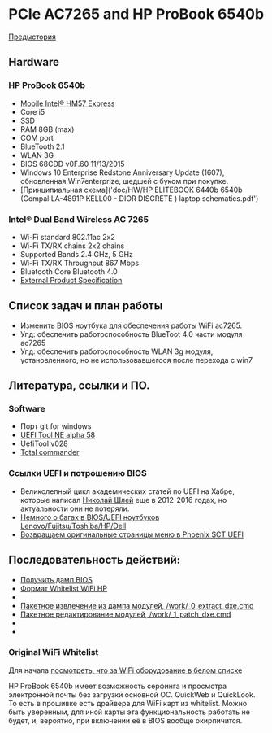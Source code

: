 # PCIe AC7265 and HP ProBook 6540b

[Предыстория](prestory.md)

## Hardware

### HP ProBook 6540b

- [Mobile Intel® HM57 Express](doc/HW/5-chipset-3400-chipset-datasheet.pdf)
- Core i5
- SSD
- RAM 8GB (max)
- COM port
- BlueTooth 2.1
- WLAN 3G 
- BIOS 68CDD v0F.60 11/13/2015
- Windows 10 Enterprise Redstone Anniversary Update (1607), обновленная Win7enterprize, шедшей с буком при покупке.
- [Принципиальная схема]('doc/HW/HP ELITEBOOK 6440b 6540b (Compal LA-4891P KELL00 - DIOR DISCRETE ) laptop schematics.pdf')


### Intel® Dual Band Wireless AC 7265 

- Wi-Fi standard 802.11ac 2x2 
- Wi-Fi TX/RX chains 2x2 chains 
- Supported Bands 2.4 GHz, 5 GHz 
- Wi-Fi TX/RX Throughput 867 Mbps 
- Bluetooth Core Bluetooth 4.0 
- [External Product Specification](doc/HW/7265NGW-UserMan-2421860.pdf)


## Список задач и план работы

- Изменить BIOS ноутбука для обеспечения работы WiFi ac7265.
- Упд: обеспечить работоспособность BlueToot 4.0 части модуля ac7265 
- Упд: обеспечить работоспособность WLAN 3g модуля, установленного, но не использовавшегося после перехода с win7


## Литература, ссылки и ПО.

### Software

- Порт git for windows
- [UEFI Tool NE alpha 58](https://github.com/LongSoft/UEFITool/releases/tag/A58)
- UefiTool v028
- [Total commander](https://www.ghisler.com/)


### Ссылки UEFI и потрошению BIOS

- Великолепный цикл академических статей по UEFI на Хабре, которые написал [Николай Шлей](https://habr.com/ru/users/CodeRush/) еще в 2012-2016 годах, но актуальности они не потеряли.
- [Немного о багах в BIOS/UEFI ноутбуков Lenovo/Fujitsu/Toshiba/HP/Dell](https://habr.com/ru/company/aladdinrd/blog/332908/)
- [Возвращаем оригинальные страницы меню в Phoenix SCT UEFI](https://habr.com/ru/post/250611/)


## Последовательность действий:

- [Получить дамп BIOS](get_bios_dump.md)
- [Формат Whitelist WiFi HP]()
- []()
- [Пакетное извлечение из дампа модулей, /work/_0_extract_dxe.cmd](save_bios_modules.md)
- [Пакетное редактирование модулей, /work/_1_patch_dxe.cmd](edit_bios_dump.md)
- []()
- []()


### Original WiFi Whitelist

Для начала [посмотреть, что за WiFi оборудование в белом списке](whitelist_hp6540b.md)

HP ProBook 6540b имеет возможность серфинга и просмотра электронной почты без загрузки основной ОС.  QuickWeb и  QuickLook. То есть в прошивке есть драйвера для WiFi карт из whitelist. Можно быть уверенным, для иной карты эта функциональность работать не будет, и, вероятно, при включении её в BIOS вообще окирпичится.





